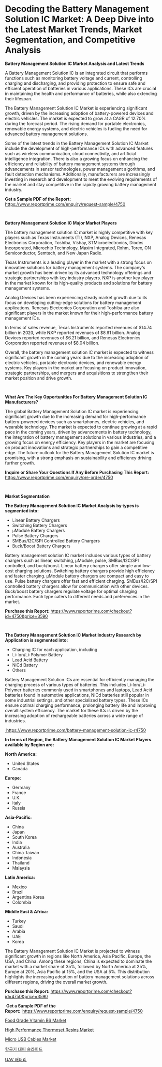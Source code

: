 <p><h1>Decoding the Battery Management Solution IC Market: A Deep Dive into the Latest Market Trends, Market Segmentation, and Competitive Analysis</h1></p><p><strong>Battery Management Solution IC Market Analysis and Latest Trends</strong></p>
<p><p>A Battery Management Solution IC is an integrated circuit that performs functions such as monitoring battery voltage and current, controlling charging and discharging, and providing protection to ensure safe and efficient operation of batteries in various applications. These ICs are crucial in maintaining the health and performance of batteries, while also extending their lifespan.</p><p>The Battery Management Solution IC Market is experiencing significant growth, driven by the increasing adoption of battery-powered devices and electric vehicles. The market is expected to grow at a CAGR of 12.70% during the forecast period. The rising demand for portable electronics, renewable energy systems, and electric vehicles is fueling the need for advanced battery management solutions.</p><p>Some of the latest trends in the Battery Management Solution IC Market include the development of high-performance ICs with advanced features such as wireless communication, cloud connectivity, and artificial intelligence integration. There is also a growing focus on enhancing the efficiency and reliability of battery management systems through advancements in sensor technologies, power management algorithms, and fault detection mechanisms. Additionally, manufacturers are increasingly investing in research and development to meet the evolving requirements of the market and stay competitive in the rapidly growing battery management industry.</p></p>
<p><strong>Get a Sample PDF of the Report:&nbsp;</strong> <a href="https://www.reportprime.com/enquiry/request-sample/4750">https://www.reportprime.com/enquiry/request-sample/4750</a></p>
<p>&nbsp;</p>
<p><strong>Battery Management Solution IC Major Market Players</strong></p>
<p><p>The battery management solution IC market is highly competitive with key players such as Texas Instruments (TI), NXP, Analog Devices, Renesas Electronics Corporation, Toshiba, Vishay, STMicroelectronics, Diodes Incorporated, Microchip Technology, Maxim Integrated, Rohm, Torex, ON Semiconductor, Semtech, and New Japan Radio.</p><p>Texas Instruments is a leading player in the market with a strong focus on innovative solutions for battery management systems. The company's market growth has been driven by its advanced technology offerings and strategic partnerships with key industry players. NXP is another key player in the market known for its high-quality products and solutions for battery management systems.</p><p>Analog Devices has been experiencing steady market growth due to its focus on developing cutting-edge solutions for battery management applications. Renesas Electronics Corporation and Toshiba are also significant players in the market known for their high-performance battery management ICs.</p><p>In terms of sales revenue, Texas Instruments reported revenues of $14.74 billion in 2020, while NXP reported revenues of $8.61 billion. Analog Devices reported revenues of $6.21 billion, and Renesas Electronics Corporation reported revenues of $8.04 billion.</p><p>Overall, the battery management solution IC market is expected to witness significant growth in the coming years due to the increasing adoption of electric vehicles, portable electronic devices, and renewable energy systems. Key players in the market are focusing on product innovation, strategic partnerships, and mergers and acquisitions to strengthen their market position and drive growth.</p></p>
<p>&nbsp;</p>
<p><strong>What Are The Key Opportunities For Battery Management Solution IC Manufacturers?</strong></p>
<p><p>The global Battery Management Solution IC market is experiencing significant growth due to the increasing demand for high-performance battery-powered devices such as smartphones, electric vehicles, and wearable technology. The market is expected to continue growing at a rapid pace in the coming years, driven by advancements in battery technology, the integration of battery management solutions in various industries, and a growing focus on energy efficiency. Key players in the market are focusing on product innovations and strategic partnerships to gain a competitive edge. The future outlook for the Battery Management Solution IC market is promising, with a strong emphasis on sustainability and efficiency driving further growth.</p></p>
<p><strong>Inquire or Share Your Questions If Any Before Purchasing This Report:</strong> <a href="https://www.reportprime.com/enquiry/pre-order/4750">https://www.reportprime.com/enquiry/pre-order/4750</a></p>
<p>&nbsp;</p>
<p><strong>Market Segmentation</strong></p>
<p><strong>The Battery Management Solution IC Market Analysis by types is segmented into:</strong></p>
<p><ul><li>Linear Battery Chargers</li><li>Switching Battery Chargers</li><li>μModule Battery Chargers</li><li>Pulse Battery Chargers</li><li>SMBus/I2C/SPI Controlled Battery Chargers</li><li>Buck/Boost Battery Chargers</li></ul></p>
<p><p>Battery management solution IC market includes various types of battery chargers such as linear, switching, μModule, pulse, SMBus/I2C/SPI controlled, and buck/boost. Linear battery chargers offer simple and low-cost charging solutions. Switching battery chargers provide high efficiency and faster charging. μModule battery chargers are compact and easy to use. Pulse battery chargers offer fast and efficient charging. SMBus/I2C/SPI controlled battery chargers allow for communication with other devices. Buck/boost battery chargers regulate voltage for optimal charging performance. Each type caters to different needs and preferences in the market.</p></p>
<p><strong>Purchase this Report:&nbsp;</strong><a href="https://www.reportprime.com/checkout?id=4750&price=3590">https://www.reportprime.com/checkout?id=4750&price=3590</a></p>
<p>&nbsp;</p>
<p><strong>The Battery Management Solution IC Market Industry Research by Application is segmented into:</strong></p>
<p><ul><li>Charging IC for each application, including</li><li>Li-Ion/Li-Polymer Battery</li><li>Lead Acid Battery</li><li>NiCd Battery</li><li>Others</li></ul></p>
<p><p>Battery Management Solution ICs are essential for efficiently managing the charging process of various types of batteries. This includes Li-Ion/Li-Polymer batteries commonly used in smartphones and laptops, Lead Acid batteries found in automotive applications, NiCd batteries still popular in some industrial settings, and other specialized battery types. These ICs ensure optimal charging performance, prolonging battery life and improving overall system efficiency. The market for these ICs is driven by the increasing adoption of rechargeable batteries across a wide range of industries.</p></p>
<p><a href="https://www.reportprime.com/battery-management-solution-ic-r4750">&nbsp;https://www.reportprime.com/battery-management-solution-ic-r4750</a></p>
<p><strong>In terms of Region, the Battery Management Solution IC Market Players available by Region are:</strong></p>
<p>
    <p> <strong> North America: </strong>
        <ul>
            <li>United States</li>
            <li>Canada</li>
        </ul>
        </p> 
    <p> <strong> Europe: </strong>
        <ul>
            <li>Germany</li>
            <li>France</li>
            <li>U.K.</li>
            <li>Italy</li>
            <li>Russia</li>
        </ul>
        </p> 
    <p> <strong> Asia-Pacific: </strong>
        <ul>
            <li>China</li>
            <li>Japan</li>
            <li>South Korea</li>
            <li>India</li>
            <li>Australia</li>
            <li>China Taiwan</li>
            <li>Indonesia</li>
            <li>Thailand</li>
            <li>Malaysia</li>
        </ul>
        </p> 
    <p> <strong> Latin America: </strong>
        <ul>
            <li>Mexico</li>
            <li>Brazil</li>
            <li>Argentina Korea</li>
            <li>Colombia</li>
        </ul>
        </p> 
    <p> <strong> Middle East & Africa: </strong>
        <ul>
            <li>Turkey</li>
            <li>Saudi</li>
            <li>Arabia</li>
            <li>UAE</li>
            <li>Korea</li>
        </ul>
    </p>
    </p>
<p><p>The Battery Management Solution IC Market is projected to witness significant growth in regions like North America, Asia Pacific, Europe, the USA, and China. Among these regions, China is expected to dominate the market with a market share of 35%, followed by North America at 25%, Europe at 20%, Asia Pacific at 15%, and the USA at 5%. This distribution highlights the increasing adoption of battery management solutions across different regions, driving the overall market growth.</p></p>
<p><strong>Purchase this Report: </strong><a href="https://www.reportprime.com/checkout?id=4750&price=3590">https://www.reportprime.com/checkout?id=4750&price=3590</a></p>
<p>&nbsp;<strong>Get a Sample PDF of the Report:&nbsp;&nbsp;</strong><a href="https://www.reportprime.com/enquiry/request-sample/4750">https://www.reportprime.com/enquiry/request-sample/4750</a></p>
<p><strong></strong></p>
<p><p><a href="https://medium.com/@staceyhilll48/food-grade-vitamin-b6-industry-analysis-report-its-market-size-share-trends-by-application-a8e842478e47">Food Grade Vitamin B6 Market</a></p><p><a href="https://medium.com/@zayunoz657456/high-performance-thermoset-resins-market-industry-trends-and-forecast-for-period-from-2024-to-d102ca07491b">High Performance Thermoset Resins Market</a></p><p><a href="https://github.com/Krdamani25/Market-Research-Report-List-1/blob/main/micro-usb-cables-market.md">Micro USB Cables Market</a></p><p><a href="https://medium.com/@darrickdibbert2022/%EA%B8%80%EB%A1%9C%EB%B2%8C-%ED%95%AD%EA%B3%B5%EA%B8%B0-%ED%83%88%EC%B6%9C-%EC%8A%AC%EB%9D%BC%EC%9D%B4%EB%93%9C-%EC%8B%9C%EC%9E%A5-%EC%9D%91%EC%9A%A9-%EC%B5%9C%EC%A2%85-%EC%82%AC%EC%9A%A9-%EC%82%B0%EC%97%85-%EC%9C%A0%ED%98%95-%EC%9E%A5%EB%B9%84-%EB%B0%8F-%EC%A7%80%EC%97%AD%EC%97%90-%EC%B4%88%EC%A0%90%EC%9D%84-%EB%A7%9E%EC%B6%98-%EB%B6%84%EC%84%9D-%EB%B0%8F-%EC%98%88%EC%B8%A1-2024-2031-3dbf3917903f">항공기 대피 슬라이드</a></p><p><a href="https://medium.com/@kylevasquez266/uav-%EB%B0%B0%ED%84%B0%EB%A6%AC-%EC%8B%9C%EC%9E%A5-%EA%B7%9C%EB%AA%A8-%EC%A0%90%EC%9C%A0%EC%9C%A8-%EB%B0%8F-%ED%8A%B8%EB%A0%8C%EB%93%9C-%EB%B6%84%EC%84%9D-%EB%B3%B4%EA%B3%A0%EC%84%9C-%EC%A0%9C%ED%92%88-11-1v-14-8v-22-2v-7-4v-%EA%B8%B0%ED%83%80-%EB%B0%8F-%EC%84%B8%EA%B7%B8%EB%A8%BC%ED%8A%B8-%EC%98%88%EC%B8%A1-2024-2031-d902af5b1c47">UAV 배터리</a></p></p>